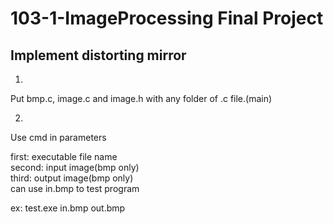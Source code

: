 <h1>103-1-ImageProcessing Final Project</h1>
<h2>Implement distorting mirror</h2>

1.
Put bmp.c, image.c and image.h with any folder of .c file.(main)

2.
Use cmd in parameters

first: executable file name</br>
second: input image(bmp only)</br>
third: output image(bmp only)</br>
can use in.bmp to test program</br>

ex: 
test.exe in.bmp out.bmp
